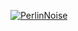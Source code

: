 [![PerlinNoise](https://user-images.githubusercontent.com/60677625/110781047-aff04900-8265-11eb-985a-47fe976cfe1d.png "Perlin Noise")](https://editor.p5js.org/kaappa/sketches/xe-RU9cpW)
